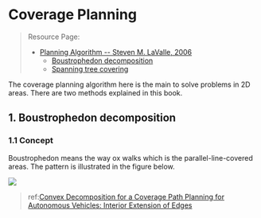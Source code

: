 # Coverage Planning 

> Resource Page:
> - [Planning Algorithm -- Steven M. LaValle, 2006](http://planning.cs.uiuc.edu/web.html)
>    - [Boustrophedon decomposition](http://planning.cs.uiuc.edu/node352.html)
>    - [Spanning tree covering](http://planning.cs.uiuc.edu/node353.html)


The coverage planning algorithm here is the main to solve problems in 2D areas. There are two methods explained in this book.

## 1. Boustrophedon decomposition 

### 1.1 Concept

Boustrophedon means the way ox walks which is the parallel-line-covered areas. The pattern is illustrated in the figure below.

![ ](https://github.com/Alexbeast-CN/Robot_navigation_webots/tree/main/Doc/Useful%20Knowlege)

> ref:[Convex Decomposition for a Coverage Path Planning for Autonomous Vehicles: Interior Extension of Edges](https://www.ncbi.nlm.nih.gov/pmc/articles/PMC6806237/)
